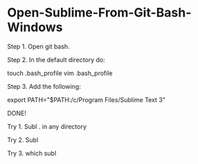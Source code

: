 # Open-Sublime-From-Git-Bash-Windows



Step 1. Open git bash.

Step 2. In the default directory do: 
  
  touch .bash_profile
  vim .bash_profile 

Step 3. Add the following:
  
  export PATH="$PATH:/c/Program Files/Sublime Text 3"

DONE!

Try 1. Subl . in any directory

Try 2. Subl <file name>

Try 3. which subl

